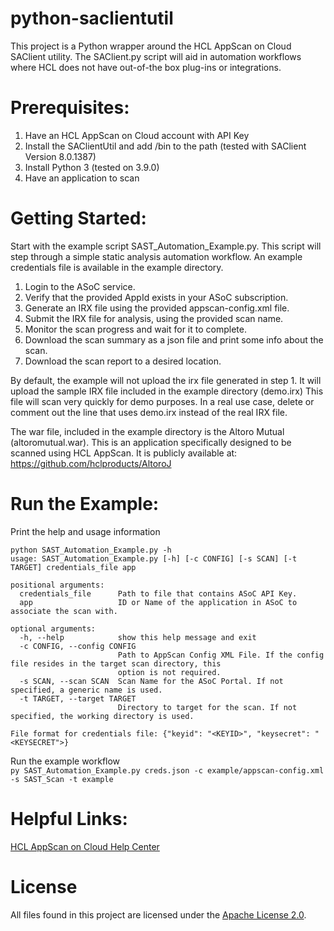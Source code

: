 # python-saclientutil
This project is a Python wrapper around the HCL AppScan on Cloud SAClient utility.
The SAClient.py script will aid in automation workflows where HCL does not have out-of-the box plug-ins or integrations.

# Prerequisites: 
  1. Have an HCL AppScan on Cloud account with API Key
  2. Install the SAClientUtil and add /bin to the path (tested with SAClient Version 8.0.1387)
  3. Install Python 3 (tested on 3.9.0)
  4. Have an application to scan
 
# Getting Started:

Start with the example script SAST_Automation_Example.py. This script will step through a simple static analysis automation workflow. An example credentials file is available in the example directory.
  1. Login to the ASoC service.
  2. Verify that the provided AppId exists in your ASoC subscription.
  3. Generate an IRX file using the provided appscan-config.xml file.
  4. Submit the IRX file for analysis, using the provided scan name.
  5. Monitor the scan progress and wait for it to complete.
  6. Download the scan summary as a json file and print some info about the scan.
  7. Download the scan report to a desired location.

By default, the example will not upload the irx file generated in step 1. It will upload the sample IRX file included in the example directory (demo.irx)
This file will scan very quickly for demo purposes. In a real use case, delete or comment out the line that uses demo.irx instead of the real IRX file.

The war file, included in the example directory is the Altoro Mutual (altoromutual.war). This is an application specifically designed to be scanned using HCL AppScan. It is publicly available at:  
<https://github.com/hclproducts/AltoroJ>


# Run the Example:  
Print the help and usage information
```
python SAST_Automation_Example.py -h 
usage: SAST_Automation_Example.py [-h] [-c CONFIG] [-s SCAN] [-t TARGET] credentials_file app

positional arguments:
  credentials_file      Path to file that contains ASoC API Key.
  app                   ID or Name of the application in ASoC to associate the scan with.

optional arguments:
  -h, --help            show this help message and exit
  -c CONFIG, --config CONFIG
                        Path to AppScan Config XML File. If the config file resides in the target scan directory, this
                        option is not required.
  -s SCAN, --scan SCAN  Scan Name for the ASoC Portal. If not specified, a generic name is used.
  -t TARGET, --target TARGET
                        Directory to target for the scan. If not specified, the working directory is used.

File format for credentials file: {"keyid": "<KEYID>", "keysecret": "<KEYSECRET">}
```

Run the example workflow  
`py SAST_Automation_Example.py creds.json -c example/appscan-config.xml -s SAST_Scan -t example`

# Helpful Links:  
[HCL AppScan on Cloud Help Center](https://help.hcltechsw.com/appscan/ASoC/Welcome.html)  
	
# License

All files found in this project are licensed under the [Apache License 2.0](LICENSE).